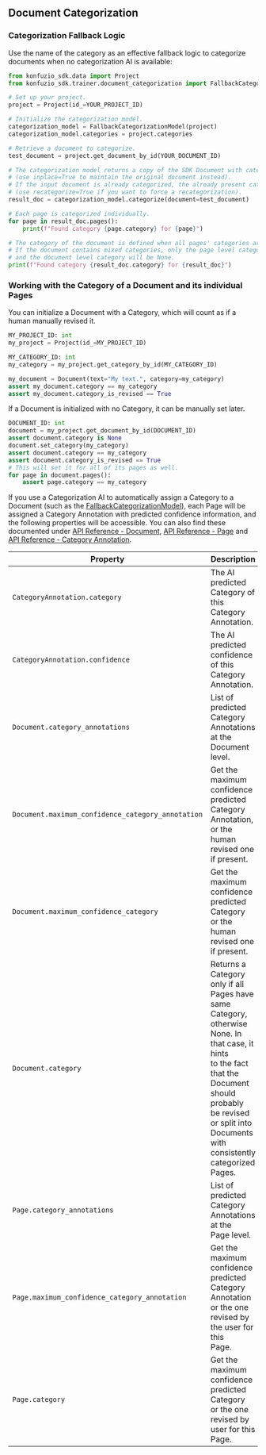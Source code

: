 ## Document Categorization

### Categorization Fallback Logic

Use the name of the category as an effective fallback logic to categorize documents when no categorization AI is available:

```python
from konfuzio_sdk.data import Project
from konfuzio_sdk.trainer.document_categorization import FallbackCategorizationModel

# Set up your project.
project = Project(id_=YOUR_PROJECT_ID)

# Initialize the categorization model.
categorization_model = FallbackCategorizationModel(project)
categorization_model.categories = project.categories

# Retrieve a document to categorize.
test_document = project.get_document_by_id(YOUR_DOCUMENT_ID)

# The categorization model returns a copy of the SDK Document with category attribute
# (use inplace=True to maintain the original document instead).
# If the input document is already categorized, the already present category is used
# (use recategorize=True if you want to force a recategorization).
result_doc = categorization_model.categorize(document=test_document)

# Each page is categorized individually.
for page in result_doc.pages():
    print(f"Found category {page.category} for {page}")

# The category of the document is defined when all pages' categories are equal.
# If the document contains mixed categories, only the page level category will be defined,
# and the document level category will be None.
print(f"Found category {result_doc.category} for {result_doc}")
```

### Working with the Category of a Document and its individual Pages

You can initialize a Document with a Category, which will count as if a human manually revised it.

```python
MY_PROJECT_ID: int
my_project = Project(id_=MY_PROJECT_ID)

MY_CATEGORY_ID: int
my_category = my_project.get_category_by_id(MY_CATEGORY_ID)

my_document = Document(text="My text.", category=my_category)
assert my_document.category == my_category
assert my_document.category_is_revised == True
```

If a Document is initialized with no Category, it can be manually set later.

```python
DOCUMENT_ID: int
document = my_project.get_document_by_id(DOCUMENT_ID)
assert document.category is None
document.set_category(my_category)
assert document.category == my_category
assert document.category_is_revised == True
# This will set it for all of its pages as well.
for page in document.pages():
    assert page.category == my_category
```

If you use a Categorization AI to automatically assign a Category to a Document (such as the 
[FallbackCategorizationModel](tutorials.html#categorization-fallback-logic)), each Page will be assigned a 
Category Annotation with predicted confidence information, and the following properties will be accessible. You can 
also find these documented under [API Reference - Document](sourcecode.html#document), 
[API Reference - Page](sourcecode.html#page) and 
[API Reference - Category Annotation](sourcecode.html#category-annotation).

| Property                     | Description                                                                                                                                                                                                                       |
|-------------------------------|-----------------------------------------------------------------------------------------------------------------------------------------------------------------------------------------------------------------------------------|
| `CategoryAnnotation.category`    | The AI predicted Category of this Category<br>Annotation.                                                                                                                                                                         |
| `CategoryAnnotation.confidence`  | The AI predicted confidence of this Category<br>Annotation.                                                                                                                                                                       |
| `Document.category_annotations`   | List of predicted Category Annotations at the<br>Document level.                                                                                                                                                                  |
| `Document.maximum_confidence_category_annotation`   | Get the maximum confidence predicted Category<br>Annotation, or the human revised one if present.                                                                                                                                 |
| `Document.maximum_confidence_category`   | Get the maximum confidence predicted Category<br>or the human revised one if present.                                                                                                                                             |
| `Document.category`  | Returns a Category only if all Pages have same<br>Category, otherwise None. In that case, it hints<br>to the fact that the Document should probably<br>be revised or split into Documents with<br>consistently categorized Pages. |
| `Page.category_annotations`   | List of predicted Category Annotations at the<br>Page level.                                                                                                                                                                      |
| `Page.maximum_confidence_category_annotation`   | Get the maximum confidence predicted Category<br>Annotation or the one revised by the user for this<br>Page.                                                                                                                      |
| `Page.category`  | Get the maximum confidence predicted Category<br>or the one revised by user for this Page.                                                                                                                                        |
